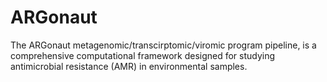 # ARGonaut
The ARGonaut metagenomic/transcirptomic/viromic program pipeline, is a comprehensive computational framework designed for studying antimicrobial resistance (AMR) in environmental samples.
